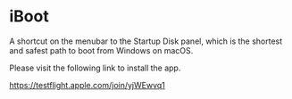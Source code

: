 # iBoot
A shortcut on the menubar to the Startup Disk panel, which is the shortest and safest path to boot from Windows on macOS.

Please visit the following link to install the app.

https://testflight.apple.com/join/yjWEwvq1 
